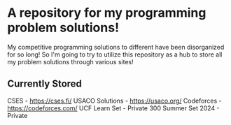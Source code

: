 # A repository for my programming problem solutions!

My competitive programming solutions to different have been disorganized for so long! So I'm going to try to utilize this repository as a hub to store all my problem solutions through various sites!

## Currently Stored 
CSES - https://cses.fi/
USACO Solutions - https://usaco.org/
Codeforces - https://codeforces.com/
UCF Learn Set - Private
300 Summer Set 2024 - Private
